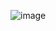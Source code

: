
![image](https://user-images.githubusercontent.com/88227668/194039144-77f6ec90-46c4-4c65-8d2a-d52eb09e37e2.png)

